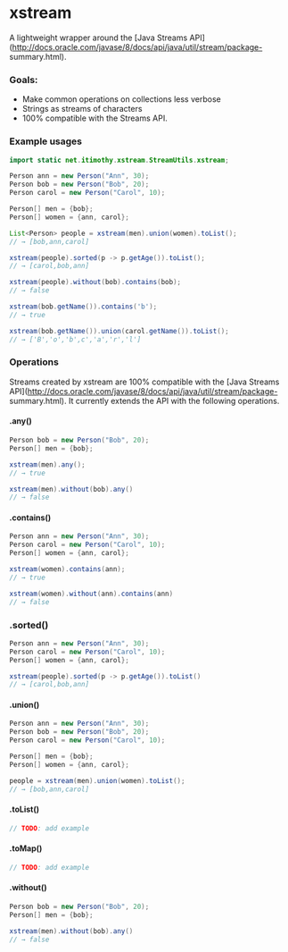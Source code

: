 # xstream
A lightweight wrapper around the [Java Streams
API](http://docs.oracle.com/javase/8/docs/api/java/util/stream/package-
summary.html).

### Goals:
  - Make common operations on collections less verbose
  - Strings as streams of characters
  - 100% compatible with the Streams API.

### Example usages
```java
import static net.itimothy.xstream.StreamUtils.xstream;

Person ann = new Person("Ann", 30);
Person bob = new Person("Bob", 20);
Person carol = new Person("Carol", 10);

Person[] men = {bob};
Person[] women = {ann, carol};

List<Person> people = xstream(men).union(women).toList();
// → [bob,ann,carol]

xstream(people).sorted(p -> p.getAge()).toList();
// → [carol,bob,ann]

xstream(people).without(bob).contains(bob);
// → false

xstream(bob.getName()).contains('b');
// → true

xstream(bob.getName()).union(carol.getName()).toList();
// → ['B','o','b',c','a','r','l']

```
### Operations
Streams created by xstream are 100% compatible with the [Java Streams
API](http://docs.oracle.com/javase/8/docs/api/java/util/stream/package-
summary.html). It currently extends the API with the following operations.

#### .any()
```java
Person bob = new Person("Bob", 20);
Person[] men = {bob};

xstream(men).any();
// → true

xstream(men).without(bob).any()
// → false
```

#### .contains()
```java
Person ann = new Person("Ann", 30);
Person carol = new Person("Carol", 10);
Person[] women = {ann, carol};

xstream(women).contains(ann);
// → true

xstream(women).without(ann).contains(ann)
// → false
```

### .sorted()
```java
Person ann = new Person("Ann", 30);
Person carol = new Person("Carol", 10);
Person[] women = {ann, carol};

xstream(people).sorted(p -> p.getAge()).toList()
// → [carol,bob,ann]
```

#### .union()
```java
Person ann = new Person("Ann", 30);
Person bob = new Person("Bob", 20);
Person carol = new Person("Carol", 10);

Person[] men = {bob};
Person[] women = {ann, carol};

people = xstream(men).union(women).toList();
// → [bob,ann,carol]
```

#### .toList()
```java
// TODO: add example
```

#### .toMap()
```java
// TODO: add example
```

#### .without()
```java
Person bob = new Person("Bob", 20);
Person[] men = {bob};

xstream(men).without(bob).any()
// → false
```